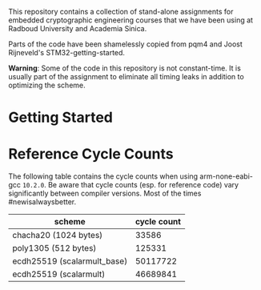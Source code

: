 This repository contains a collection of stand-alone assignments for embedded
cryptographic engineering courses that we have been using at Radboud University
and Academia Sinica.

Parts of the code have been shamelessly copied from pqm4 and Joost Rijneveld's
STM32-getting-started.

**Warning**: Some of the code in this repository is not constant-time. It is
usually part of the assignment to eliminate all timing leaks in addition to
optimizing the scheme.


# Getting Started


# Reference Cycle Counts

The following table contains the cycle counts when using arm-none-eabi-gcc `10.2.0`.
Be aware that cycle counts (esp. for reference code) vary significantly between
compiler versions. Most of the times #newisalwaysbetter.


| scheme                       | cycle count |
| ---------------------------- | ----------- |
| chacha20 (1024 bytes)        | 33586       |
| poly1305 (512 bytes)         | 125331      |
| ecdh25519 (scalarmult_base)  | 50117722    |
| ecdh25519 (scalarmult)       | 46689841    |